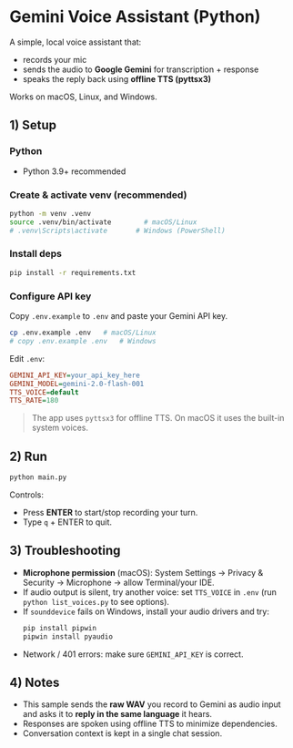 # Gemini Voice Assistant (Python)

A simple, local voice assistant that:
- records your mic
- sends the audio to **Google Gemini** for transcription + response
- speaks the reply back using **offline TTS (pyttsx3)**

Works on macOS, Linux, and Windows.

## 1) Setup

### Python
- Python 3.9+ recommended

### Create & activate venv (recommended)
```bash
python -m venv .venv
source .venv/bin/activate        # macOS/Linux
# .venv\Scripts\activate       # Windows (PowerShell)
```

### Install deps
```bash
pip install -r requirements.txt
```

### Configure API key
Copy `.env.example` to `.env` and paste your Gemini API key.
```bash
cp .env.example .env   # macOS/Linux
# copy .env.example .env   # Windows
```

Edit `.env`:
```ini
GEMINI_API_KEY=your_api_key_here
GEMINI_MODEL=gemini-2.0-flash-001
TTS_VOICE=default
TTS_RATE=180
```

> The app uses `pyttsx3` for offline TTS. On macOS it uses the built-in system voices.

## 2) Run

```bash
python main.py
```

Controls:
- Press **ENTER** to start/stop recording your turn.
- Type `q` + ENTER to quit.

## 3) Troubleshooting

- **Microphone permission** (macOS): System Settings → Privacy & Security → Microphone → allow Terminal/your IDE.
- If audio output is silent, try another voice: set `TTS_VOICE` in `.env` (run `python list_voices.py` to see options).
- If `sounddevice` fails on Windows, install your audio drivers and try:
  ```bash
  pip install pipwin
  pipwin install pyaudio
  ```
- Network / 401 errors: make sure `GEMINI_API_KEY` is correct.

## 4) Notes

- This sample sends the **raw WAV** you record to Gemini as audio input and asks it to **reply in the same language** it hears.
- Responses are spoken using offline TTS to minimize dependencies.
- Conversation context is kept in a single chat session.
